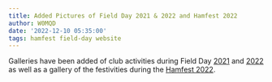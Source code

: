 ```yaml
---
title: Added Pictures of Field Day 2021 & 2022 and Hamfest 2022
author: W0MQD
date: '2022-12-10 05:35:00'
tags: hamfest field-day website
---
```


Galleries have been added of club activities during Field Day <a href='/events/fieldday/2021'>2021</a> and <a href='/events/fieldday/2022'>2022</a> as well as a gallery of the festivities during the <a href='/hamfests/archive/2022'>Hamfest 2022</a>.
